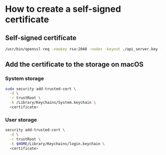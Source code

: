 # How to create a self-signed certificate

## Self-signed certificate
~~~ bash
/usr/bin/openssl req -newkey rsa:2048 -nodes -keyout ./api_server.key -x509 -sha256 -days 365 -subj "/C=CY/ST=Cyprus/L=Limassol/O=IPS IT Labs./OU=ASKUG/CN=askug.net" -addext "subjectAltName = DNS:api.askug.net, IP:192.168.10.19" -out ./api_server.crt
~~~

## Add the certificate to the storage on macOS

### System storage

~~~ bash
sudo security add-trusted-cert \
  -d \
  -r trustRoot \
  -k /Library/Keychains/System.keychain \
  <certificate>
~~~

### User storage
~~~ bash
security add-trusted-cert \
  -d \
  -r trustRoot \
  -k $HOME/Library/Keychains/login.keychain \
  <certificate>
~~~
